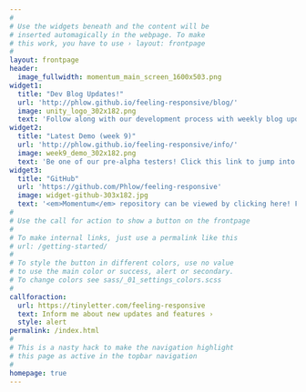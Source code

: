 ```yaml
---
#
# Use the widgets beneath and the content will be
# inserted automagically in the webpage. To make
# this work, you have to use › layout: frontpage
#
layout: frontpage
header:
  image_fullwidth: momentum_main_screen_1600x503.png
widget1:
  title: "Dev Blog Updates!"
  url: 'http://phlow.github.io/feeling-responsive/blog/'
  image: unity_logo_302x182.png
  text: 'Follow along with our development process with weekly blog updates from the developers of the game itself! Watch as the game development picks up <em>Momentum</em> and brings Hiro to life in his quest to save the world.'
widget2:
  title: "Latest Demo (week 9)"
  url: 'http://phlow.github.io/feeling-responsive/info/'
  image: week9_demo_302x182.png
  text: 'Be one of our pre-alpha testers! Click this link to jump into the latest version of our available build. Click <a href='https://yashpand3y.github.io/builds/'>here</a> to play one of our previous builds.'
widget3:
  title: "GitHub"
  url: 'https://github.com/Phlow/feeling-responsive'
  image: widget-github-303x182.jpg
  text: '<em>Momentum</em> repository can be viewed by clicking here! Follow along with the devs to get an idea of what this game looks like behind the scenes.'
#
# Use the call for action to show a button on the frontpage
#
# To make internal links, just use a permalink like this
# url: /getting-started/
#
# To style the button in different colors, use no value
# to use the main color or success, alert or secondary.
# To change colors see sass/_01_settings_colors.scss
#
callforaction:
  url: https://tinyletter.com/feeling-responsive
  text: Inform me about new updates and features ›
  style: alert
permalink: /index.html
#
# This is a nasty hack to make the navigation highlight
# this page as active in the topbar navigation
#
homepage: true
---
```

